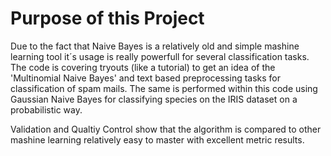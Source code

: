 # Purpose of this Project 

Due to the fact that Naive Bayes is a relatively old and simple mashine learning tool it´s usage is really powerfull for several classification tasks.
The code is covering tryouts (like a tutorial) to get an idea of the 'Multinomial Naive Bayes' and text based preprocessing tasks for classification of spam mails.
The same is performed within this code using Gaussian Naive Bayes for classifying species on the IRIS dataset on a probabilistic way.

Validation and Qualtiy Control show that the algorithm is compared to other mashine learning relatively easy to master with excellent metric results.

